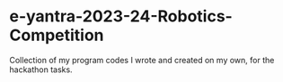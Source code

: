 # e-yantra-2023-24-Robotics-Competition
Collection of my program codes I wrote and created on my own, for the hackathon tasks.


